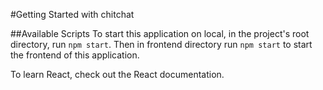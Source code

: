 #Getting Started with chitchat

##Available Scripts
To start this application on local, in the project's root directory, run `npm start`.
Then in frontend directory run `npm start` to start the frontend of this application.

To learn React, check out the React documentation.

